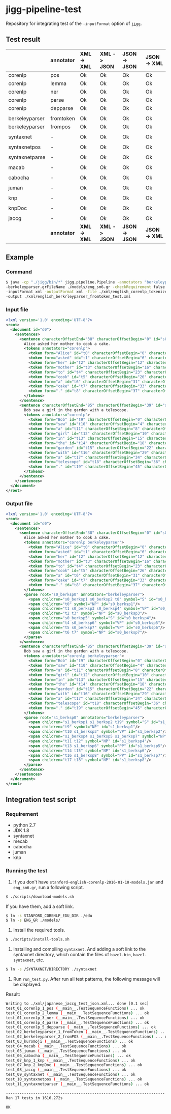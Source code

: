 # jigg-pipeline-test
Repository for integrating test of the `-inputFormat` option of [`jigg`](https://github.com/tomeken-yoshinaga/jigg/tree/develop).

## Test result

|| annotator | XML -> XML |XML -> JSON |JSON -> JSON |JSON -> XML | 
|:----------|:------|:--|:--|:--|:--|
|corenlp | pos | Ok |Ok |Ok |Ok |
|corenlp | lemma | Ok |Ok |Ok |Ok |
|corenlp | ner | Ok |Ok |Ok |Ok |
|corenlp | parse | Ok |Ok |Ok |Ok |
|corenlp | depparse | Ok |Ok |Ok |Ok |
| | | | | | | 
|berkeleyparser | fromtoken | Ok |Ok |Ok |Ok |
|berkeleyparser | frompos | Ok |Ok |Ok |Ok |
| | | | | | | 
|syntaxnet | - | Ok |Ok |Ok |Ok |
| | | | | | | 
|syntaxnetpos | - | Ok |Ok |Ok |Ok |
| | | | | | | 
|syntaxnetparse | - | Ok |Ok |Ok |Ok |
| | | | | | | 
|macab | - | Ok |Ok |Ok |Ok |
| | | | | | | 
|cabocha | - | Ok |Ok |Ok |Ok |
| | | | | | | 
|juman | - | Ok |Ok |Ok |Ok |
| | | | | | | 
|knp | - | Ok |Ok |Ok |Ok |
| | | | | | | 
|knpDoc | - | Ok |Ok |Ok |Ok |
| | | | | | | 
|jaccg | - | Ok |Ok |Ok |Ok |
|| **annotator** | **XML -> XML** |**XML -> JSON** |**JSON -> JSON** |**JSON -> XML** | 

## Example

### Command
```sh
$ java -cp "./jigg/bin/*" jigg.pipeline.Pipeline -annotators "berkeleyparser" \
-berkeleyparser.grFileName ./models/eng_sm6.gr -checkRequirement false \
-inputFormat xml -outputFormat xml -file ./xml/english_corenlp_tokenize_ssplit.xml \
-output ./xml/english_berkrleyparser_fromtoken_test.xml
```

### Input file
```xml
<?xml version='1.0' encoding='UTF-8'?>
<root>
  <document id="d0">
    <sentences>
      <sentence characterOffsetEnd="38" characterOffsetBegin="0" id="s0">
        Alice asked her mother to cook a cake.
        <tokens annotators="corenlp">
          <token form="Alice" id="t0" characterOffsetBegin="0" characterOffsetEnd="5"/>
          <token form="asked" id="t1" characterOffsetBegin="6" characterOffsetEnd="11"/>
          <token form="her" id="t2" characterOffsetBegin="12" characterOffsetEnd="15"/>
          <token form="mother" id="t3" characterOffsetBegin="16" characterOffsetEnd="22"/>
          <token form="to" id="t4" characterOffsetBegin="23" characterOffsetEnd="25"/>
          <token form="cook" id="t5" characterOffsetBegin="26" characterOffsetEnd="30"/>
          <token form="a" id="t6" characterOffsetBegin="31" characterOffsetEnd="32"/>
          <token form="cake" id="t7" characterOffsetBegin="33" characterOffsetEnd="37"/>
          <token form="." id="t8" characterOffsetBegin="37" characterOffsetEnd="38"/>
        </tokens>
      </sentence>
      <sentence characterOffsetEnd="85" characterOffsetBegin="39" id="s1">
        Bob saw a girl in the garden with a telescope.
        <tokens annotators="corenlp">
          <token form="Bob" id="t9" characterOffsetBegin="0" characterOffsetEnd="3"/>
          <token form="saw" id="t10" characterOffsetBegin="4" characterOffsetEnd="7"/>
          <token form="a" id="t11" characterOffsetBegin="8" characterOffsetEnd="9"/>
          <token form="girl" id="t12" characterOffsetBegin="10" characterOffsetEnd="14"/>
          <token form="in" id="t13" characterOffsetBegin="15" characterOffsetEnd="17"/>
          <token form="the" id="t14" characterOffsetBegin="18" characterOffsetEnd="21"/>
          <token form="garden" id="t15" characterOffsetBegin="22" characterOffsetEnd="28"/>
          <token form="with" id="t16" characterOffsetBegin="29" characterOffsetEnd="33"/>
          <token form="a" id="t17" characterOffsetBegin="34" characterOffsetEnd="35"/>
          <token form="telescope" id="t18" characterOffsetBegin="36" characterOffsetEnd="45"/>
          <token form="." id="t19" characterOffsetBegin="45" characterOffsetEnd="46"/>
        </tokens>
      </sentence>
    </sentences>
  </document>
</root>
```

### Output file
```xml
<?xml version='1.0' encoding='UTF-8'?>
<root>
  <document id="d0">
    <sentences>
      <sentence characterOffsetEnd="38" characterOffsetBegin="0" id="s0">
        Alice asked her mother to cook a cake.
        <tokens annotators="corenlp berkeleyparser">
          <token form="Alice" id="t0" characterOffsetBegin="0" characterOffsetEnd="5" pos="NNP"/>
          <token form="asked" id="t1" characterOffsetBegin="6" characterOffsetEnd="11" pos="VBD"/>
          <token form="her" id="t2" characterOffsetBegin="12" characterOffsetEnd="15" pos="PRP$"/>
          <token form="mother" id="t3" characterOffsetBegin="16" characterOffsetEnd="22" pos="NN"/>
          <token form="to" id="t4" characterOffsetBegin="23" characterOffsetEnd="25" pos="TO"/>
          <token form="cook" id="t5" characterOffsetBegin="26" characterOffsetEnd="30" pos="VB"/>
          <token form="a" id="t6" characterOffsetBegin="31" characterOffsetEnd="32" pos="DT"/>
          <token form="cake" id="t7" characterOffsetBegin="33" characterOffsetEnd="37" pos="NN"/>
          <token form="." id="t8" characterOffsetBegin="37" characterOffsetEnd="38" pos="."/>
        </tokens>
        <parse root="s0_berksp0" annotators="berkeleyparser">
          <span children="s0_berksp1 s0_berksp2 t8" symbol="S" id="s0_berksp0"/>
          <span children="t0" symbol="NP" id="s0_berksp1"/>
          <span children="t1 s0_berksp3 s0_berksp4" symbol="VP" id="s0_berksp2"/>
          <span children="t2 t3" symbol="NP" id="s0_berksp3"/>
          <span children="s0_berksp5" symbol="S" id="s0_berksp4"/>
          <span children="t4 s0_berksp6" symbol="VP" id="s0_berksp5"/>
          <span children="t5 s0_berksp7" symbol="VP" id="s0_berksp6"/>
          <span children="t6 t7" symbol="NP" id="s0_berksp7"/>
        </parse>
      </sentence>
      <sentence characterOffsetEnd="85" characterOffsetBegin="39" id="s1">
        Bob saw a girl in the garden with a telescope.
        <tokens annotators="corenlp berkeleyparser">
          <token form="Bob" id="t9" characterOffsetBegin="0" characterOffsetEnd="3" pos="NNP"/>
          <token form="saw" id="t10" characterOffsetBegin="4" characterOffsetEnd="7" pos="VBD"/>
          <token form="a" id="t11" characterOffsetBegin="8" characterOffsetEnd="9" pos="DT"/>
          <token form="girl" id="t12" characterOffsetBegin="10" characterOffsetEnd="14" pos="NN"/>
          <token form="in" id="t13" characterOffsetBegin="15" characterOffsetEnd="17" pos="IN"/>
          <token form="the" id="t14" characterOffsetBegin="18" characterOffsetEnd="21" pos="DT"/>
          <token form="garden" id="t15" characterOffsetBegin="22" characterOffsetEnd="28" pos="NN"/>
          <token form="with" id="t16" characterOffsetBegin="29" characterOffsetEnd="33" pos="IN"/>
          <token form="a" id="t17" characterOffsetBegin="34" characterOffsetEnd="35" pos="DT"/>
          <token form="telescope" id="t18" characterOffsetBegin="36" characterOffsetEnd="45" pos="NN"/>
          <token form="." id="t19" characterOffsetBegin="45" characterOffsetEnd="46" pos="."/>
        </tokens>
        <parse root="s1_berksp0" annotators="berkeleyparser">
          <span children="s1_berksp1 s1_berksp2 t19" symbol="S" id="s1_berksp0"/>
          <span children="t9" symbol="NP" id="s1_berksp1"/>
          <span children="t10 s1_berksp3" symbol="VP" id="s1_berksp2"/>
          <span children="s1_berksp4 s1_berksp5 s1_berksp7" symbol="NP" id="s1_berksp3"/>
          <span children="t11 t12" symbol="NP" id="s1_berksp4"/>
          <span children="t13 s1_berksp6" symbol="PP" id="s1_berksp5"/>
          <span children="t14 t15" symbol="NP" id="s1_berksp6"/>
          <span children="t16 s1_berksp8" symbol="PP" id="s1_berksp7"/>
          <span children="t17 t18" symbol="NP" id="s1_berksp8"/>
        </parse>
      </sentence>
    </sentences>
  </document>
</root>
```

## Integration test script

### Requirement
* python 2.7
* JDK 1.8
* syntaxnet
* mecab
* cabocha
* juman
* knp

### Running the test
1. If you don't have `stanford-english-corenlp-2016-01-10-models.jar` and 
`eng_sm6.gr`, run a following script.
```sh
$ ./scripts/download-models.sh
```
If you have them, add a soft link.
```sh
$ ln -s STANFORD_CORENLP_EDU_DIR ./edu
$ ln -s ENG_GR ./models/
```

1. Install the required tools.
```sh
$ ./scripts/install-tools.sh
```

1. Installing and compiling `syntaxnet`. And adding a soft link to the syntaxnet directory, which contain the files of `bazel-bin`, `bazel-syntaxnet`, etc.
```sh
$ ln -s /SYNTAXNET/DIRECTORY ./syntaxnet
```

1. Run `run_test.py`. After run all test patterns, the following message will be displayed.

Result: 
```sh
Writing to ./xml/japanese_jaccg_test_json.xml... done [0.1 sec]
test_01_corenlp_1_pos (__main__.TestSequenceFunctions) ... ok
test_01_corenlp_2_lemma (__main__.TestSequenceFunctions) ... ok
test_01_corenlp_3_ner (__main__.TestSequenceFunctions) ... ok
test_01_corenlp_4_parse (__main__.TestSequenceFunctions) ... ok
test_01_corenlp_5_depparse (__main__.TestSequenceFunctions) ... ok
test_02_berkeleyparser_1_fromToken (__main__.TestSequenceFunctions) ... ok
test_02_berkeleyparser_2_fromPOS (__main__.TestSequenceFunctions) ... ok
test_03_kuromoji (__main__.TestSequenceFunctions) ... ok
test_04_mecab (__main__.TestSequenceFunctions) ... ok
test_05_juman (__main__.TestSequenceFunctions) ... ok
test_06_cabocha (__main__.TestSequenceFunctions) ... ok
test_07_knp_1_knp (__main__.TestSequenceFunctions) ... ok
test_07_knp_2_knpDoc (__main__.TestSequenceFunctions) ... ok
test_08_jaccg (__main__.TestSequenceFunctions) ... ok
test_09_syntaxnet (__main__.TestSequenceFunctions) ... ok
test_10_syntaxnetpos (__main__.TestSequenceFunctions) ... ok
test_11_syntaxnetparser (__main__.TestSequenceFunctions) ... ok

----------------------------------------------------------------------
Ran 17 tests in 1616.272s

OK
```
